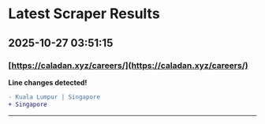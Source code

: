 # Latest Scraper Results

## 2025-10-27 03:51:15

### [https://caladan.xyz/careers/](https://caladan.xyz/careers/)

**Line changes detected!**

```diff
- Kuala Lumpur | Singapore
+ Singapore
```

---
